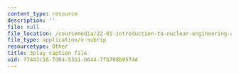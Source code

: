 ```yaml
---
content_type: resource
description: ''
file: null
file_location: /coursemedia/22-01-introduction-to-nuclear-engineering-and-ionizing-radiation-fall-2016/77441c167d0453b1b6447fb798b95744_kzOFhSJFihI.vtt
file_type: application/x-subrip
resourcetype: Other
title: 3play caption file
uid: 77441c16-7d04-53b1-b644-7fb798b95744
---
```

